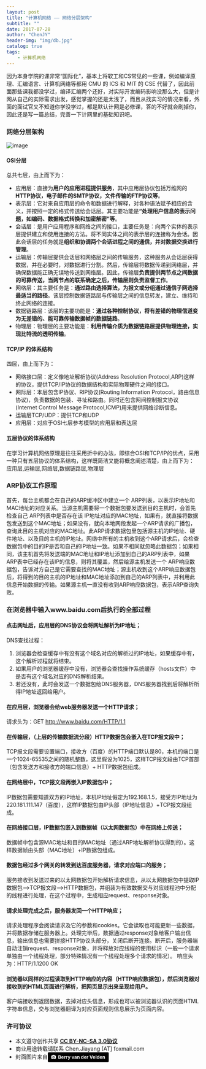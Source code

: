 ```yaml
---
layout: post
title: "计算机网络 —— 网络分层架构"
subtitle: ""
date: 2017-07-28
author: "ChenJY"
header-img: "img/db.jpg"
catalog: true
tags: 
    - 计算机网络
---
```


因为本身学院的课非常“国际化”，基本上将软工和CS常见的一些课，例如编译原理、汇编语言、计算机网络等都用 CMU 的 ICS 和 MIT 的 CSE 代替了，因此前面那些课我都没学过，编译汇编两个还好，对实际开发编码影响没那么大，但是计网从自己的实际需求出发，感觉掌握的还是太浅了，而且从找实习的情况来看，外面的面试官又不知道你学没学过，都是默认计网是必修课，答的不好就会刷掉你，因此还是写一篇总结，完善一下计网里的基础知识吧。

### 网络分层架构
![image](https://gss0.baidu.com/-vo3dSag_xI4khGko9WTAnF6hhy/zhidao/wh%3D600%2C800/sign=ac73628c32c79f3d8fb4ec368a91e129/203fb80e7bec54e7539f3d6db0389b504fc26a55.jpg)

#### OSI分层
总共七层，由上而下为：
* 应用层：直接为<b>用户的应用进程提供服务</b>，其中应用层协议包括万维网的<b>HTTP协议，电子邮件的SMTP协议，文件传输的FTP协议等</b>。
* 表示层：它对来自应用层的命令和数据进行解释，对各种语法赋予相应的含义，并按照一定的格式传送给会话层。其主要功能是<b>“处理用户信息的表示问题，如编码、数据格式转换和加密解密”等</b>。
* 会话层：是用户应用程序和网络之间的接口，主要任务是：向两个实体的表示层提供建立和使用连接的方法。将不同实体之间的表示层的连接称为会话。因此会话层的任务就是<b>组织和协调两个会话进程之间的通信，并对数据交换进行管理</b>。
* 运输层：传输层提供会话层和网络层之间的传输服务，这种服务从会话层获得数据，并在必要时，对数据进行分割。然后，传输层将数据传递到网络层，并确保数据能正确无误地传送到网络层。因此，传输层<b>负责提供两节点之间数据的可靠传送，当两节点的联系确定之后，传输层则负责监督工作</b>。
* 网络层：其主要任务是：<b>通过路由选择算法，为报文或分组通过通信子网选择最适当的路径</b>。该层控制数据链路层与传输层之间的信息转发，建立、维持和终止网络的连接。
* 数据链路层：该层的主要功能是：<b>通过各种控制协议，将有差错的物理信道变为无差错的、能可靠传输数据帧的数据链路</b>。
* 物理层：物理层的主要功能是：<b>利用传输介质为数据链路层提供物理连接，实现比特流的透明传输</b>。

#### TCP/IP 的体系结构
四层，由上而下为：
* 网络接口层：定义像地址解析协议(Address Resolution Protocol,ARP)这样的协议，提供TCP/IP协议的数据结构和实际物理硬件之间的接口。
* 网际层：本层包含IP协议、RIP协议(Routing Information Protocol，路由信息协议)，负责数据的包装、寻址和路由。同时还包含网间控制报文协议(Internet Control Message Protocol,ICMP)用来提供网络诊断信息。
* 运输层TCP/UDP：提供TCP和UDP
* 应用层：对应于OSI七层参考模型的应用层和表达层

#### 五层协议的体系结构
在学习计算机网络原理是往往采用折中的办法，即综合OSI和TCP/IP的优点，采用一种只有五层协议的体系结构，这样既简洁又能将概念阐述清楚，由上而下为：
应用层,运输层,网络层,数据链路层,物理层

### ARP协议工作原理
首先，每台主机都会在自己的ARP缓冲区中建立一个 ARP列表，以表示IP地址和MAC地址的对应关系。当源主机需要将一个数据包要发送到目的主机时，会首先检查自己 ARP列表中是否存在该 IP地址对应的MAC地址，如果有，就直接将数据包发送到这个MAC地址；如果没有，就向本地网段发起一个ARP请求的广播包，查询此目的主机对应的MAC地址。此ARP请求数据包里包括源主机的IP地址、硬件地址、以及目的主机的IP地址。网络中所有的主机收到这个ARP请求后，会检查数据包中的目的IP是否和自己的IP地址一致。如果不相同就忽略此数据包；如果相同，该主机首先将发送端的MAC地址和IP地址添加到自己的ARP列表中，如果ARP表中已经存在该IP的信息，则将其覆盖，然后给源主机发送一个 ARP响应数据包，告诉对方自己是它需要查找的MAC地址；源主机收到这个ARP响应数据包后，将得到的目的主机的IP地址和MAC地址添加到自己的ARP列表中，并利用此信息开始数据的传输。如果源主机一直没有收到ARP响应数据包，表示ARP查询失败。

### 在浏览器中输入www.baidu.com后执行的全部过程
#### 点击网址后，应用层的DNS协议会将网址解析为IP地址；
DNS查找过程：
1. 浏览器会检查缓存中有没有这个域名对应的解析过的IP地址，如果缓存中有，这个解析过程就将结束。
2. 如果用户的浏览器缓存中没有，浏览器会查找操作系统缓存（hosts文件）中是否有这个域名对应的DNS解析结果。
3. 若还没有，此时会发送一个数据包给DNS服务器，DNS服务器找到后将解析所得IP地址返回给用户。

#### 在应用层，浏览器会给web服务器发送一个HTTP请求；
请求头为：GET http://www.baidu.com/HTTP/1.1

#### 在传输层，（上层的传输数据流分段）HTTP数据包会嵌入在TCP报文段中；
TCP报文段需要设置端口，接收方（百度）的HTTP端口默认是80，本机的端口是一个1024-65535之间的随机整数，这里假设为1025，这样TCP报文段由TCP首部（包含发送方和接收方的端口信息）+ HTTP数据包组成。

#### 在网络层中，TCP报文段再嵌入IP数据包中；
IP数据包需要知道双方的IP地址，本机IP地址假定为192.168.1.5，接受方IP地址为220.181.111.147（百度），这样IP数据包由IP头部（IP地址信息）+TCP报文段组成。

#### 在网络接口层，IP数据包嵌入到数据帧（以太网数据包）中在网络上传送；
数据帧中包含源MAC地址和目的MAC地址（通过ARP地址解析协议得到的）。这样数据帧由头部（MAC地址）+IP数据包组成。

#### 数据包经过多个网关的转发到达百度服务器，请求对应端口的服务；
服务接收到发送过来的以太网数据包开始解析请求信息，从以太网数据包中提取IP数据包—>TCP报文段—>HTTP数据包，并组装为有效数据交与对应线程池中分配的线程进行处理，在这个过程中，生成相应request、response对象。

#### 请求处理完成之后，服务器发回一个HTTP响应；
请求处理程序会阅读请求及它的参数和cookies。它会读取也可能更新一些数据，并将数据存储在服务器上。处理完毕后，数据通过response对象给客户输出信息，输出信息也需要拼接HTTP协议头部分，关闭后断开连接。断开后，服务器端自动注销request、response对象，并将释放对应线程的使用标识（一般一个请求单独由一个线程处理，部分特殊情况有一个线程处理多个请求的情况）。
响应头为：HTTP/1.1200 OK

#### 浏览器以同样的过程读取到HTTP响应的内容（HTTP响应数据包），然后浏览器对接收到的HTML页面进行解析，把网页显示出来呈现给用户。
客户端接收到返回数据，去掉对应头信息，形成也可以被浏览器认识的页面HTML字符串信息，交与浏览器翻译为对应页面规则信息展示为页面内容。

### 许可协议
* 本文遵守创作共享 <a href="https://creativecommons.org/licenses/by-nc-sa/3.0/cn/" target="_blank"><b>CC BY-NC-SA 3.0协议</b></a>
* 商业用途转载请联系 Chen.Jiayang [AT] foxmail.com
* 封面图片来自<a style="background-color:black;color:white;text-decoration:none;padding:4px 6px;font-family:-apple-system, BlinkMacSystemFont, &quot;San Francisco&quot;, &quot;Helvetica Neue&quot;, Helvetica, Ubuntu, Roboto, Noto, &quot;Segoe UI&quot;, Arial, sans-serif;font-size:12px;font-weight:bold;line-height:1.2;display:inline-block;border-radius:3px;" href="http://unsplash.com/@berry807?utm_medium=referral&amp;utm_campaign=photographer-credit&amp;utm_content=creditBadge" target="_blank" rel="noopener noreferrer" title="Download free do whatever you want high-resolution photos from Berry van der Velden"><span style="display:inline-block;padding:2px 3px;"><svg xmlns="http://www.w3.org/2000/svg" style="height:12px;width:auto;position:relative;vertical-align:middle;top:-1px;fill:white;" viewBox="0 0 32 32"><title></title><path d="M20.8 18.1c0 2.7-2.2 4.8-4.8 4.8s-4.8-2.1-4.8-4.8c0-2.7 2.2-4.8 4.8-4.8 2.7.1 4.8 2.2 4.8 4.8zm11.2-7.4v14.9c0 2.3-1.9 4.3-4.3 4.3h-23.4c-2.4 0-4.3-1.9-4.3-4.3v-15c0-2.3 1.9-4.3 4.3-4.3h3.7l.8-2.3c.4-1.1 1.7-2 2.9-2h8.6c1.2 0 2.5.9 2.9 2l.8 2.4h3.7c2.4 0 4.3 1.9 4.3 4.3zm-8.6 7.5c0-4.1-3.3-7.5-7.5-7.5-4.1 0-7.5 3.4-7.5 7.5s3.3 7.5 7.5 7.5c4.2-.1 7.5-3.4 7.5-7.5z"></path></svg></span><span style="display:inline-block;padding:2px 3px;">Berry van der Velden</span></a>

